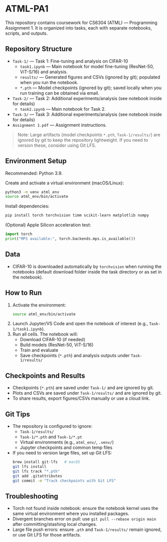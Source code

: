 # ATML-PA1

This repository contains coursework for CS6304 (ATML) — Programming Assignment 1. It is organized into tasks, each with separate notebooks, scripts, and outputs.

## Repository Structure

- `Task-1/` — Task 1: Fine-tuning and analysis on CIFAR-10
  - `task1.ipynb` — Main notebook for model fine-tuning (ResNet-50, ViT-S/16) and analysis.
  - `results/` — Generated figures and CSVs (ignored by git); populated when you run the notebook.
  - `*.pth` — Model checkpoints (ignored by git); saved locally when you run training can be obtained via email.
- `Task-2/` — Task 2: Additional experiments/analysis (see notebook inside for details)
  - `task2.ipynb` — Main notebook for Task 2.
- `Task-3/` — Task 3: Additional experiments/analysis (see notebook inside for details)
- `Assignment 1.pdf` — Assignment instructions.

> Note: Large artifacts (model checkpoints `*.pth`, `Task-1/results/`) are ignored by git to keep the repository lightweight. If you need to version these, consider using Git LFS.

## Environment Setup

Recommended: Python 3.9.

Create and activate a virtual environment (macOS/Linux):

```bash
python3 -m venv atml_env
source atml_env/bin/activate
```

Install dependencies:

```bash
pip install torch torchvision timm scikit-learn matplotlib numpy
```

(Optional) Apple Silicon acceleration test:

```python
import torch
print("MPS available:", torch.backends.mps.is_available())
```

## Data

- CIFAR-10 is downloaded automatically by `torchvision` when running the notebooks (default download folder inside the task directory or as set in the notebook).

## How to Run

1. Activate the environment:
   ```bash
   source atml_env/bin/activate
   ```
2. Launch Jupyter/VS Code and open the notebook of interest (e.g., `Task-1/task1.ipynb`).
3. Run all cells. The notebook will:
   - Download CIFAR-10 (if needed)
   - Build models (ResNet-50, ViT-S/16)
   - Train and evaluate
   - Save checkpoints (`*.pth`) and analysis outputs under `Task-1/results/`

## Checkpoints and Results

- Checkpoints (`*.pth`) are saved under `Task-1/` and are ignored by git.
- Plots and CSVs are saved under `Task-1/results/` and are ignored by git.
- To share results, export figures/CSVs manually or use a cloud link.

## Git Tips

- The repository is configured to ignore:
  - `Task-1/results/`
  - `Task-1/*.pth` and `Task-1/*.pt`
  - Virtual environments (e.g., `atml_env/`, `.venv/`)
  - Jupyter checkpoints and common temp files
- If you need to version large files, set up Git LFS:
  ```bash
  brew install git-lfs   # macOS
  git lfs install
  git lfs track "*.pth"
  git add .gitattributes
  git commit -m "Track checkpoints with Git LFS"
  ```

## Troubleshooting

- Torch not found inside notebook: ensure the notebook kernel uses the same virtual environment where you installed packages.
- Divergent branches error on pull: use `git pull --rebase origin main` after committing/stashing local changes.
- Large file push errors: ensure `.pth` and `Task-1/results/` remain ignored, or use Git LFS for those artifacts.
